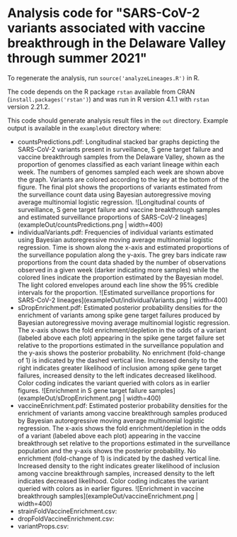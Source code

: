 # Analysis code for "SARS-CoV-2 variants associated with vaccine breakthrough in the Delaware Valley through summer 2021" 

To regenerate the analysis, run `source('analyzeLineages.R')` in R.

The code depends on the R package `rstan` available from CRAN (`install.packages('rstan')`) and was run in R version 4.1.1 with `rstan` version 2.21.2.

This code should generate analysis result files in the `out` directory. Example output is available in the `exampleOut` directory where:
 * countsPredictions.pdf:  Longitudinal stacked bar graphs depicting the SARS-CoV-2 variants present in surveillance, S gene target failure and vaccine breakthrough samples from the Delaware Valley, shown as the proportion of genomes classified as each variant lineage within each week. The numbers of genomes sampled each week are shown above the graph. Variants are colored according to the key at the bottom of the figure. The final plot shows the proportions of variants estimated from the surveillance count data using Bayesian autoregressive moving average multinomial logistic regression.
 ![Longitudinal counts of surveillance, S gene target failure and vaccine breakthrough samples and estimated surveillance proportions of SARS-CoV-2 lineages](exampleOut/countsPredictions.png | width=400)
 * individualVariants.pdf: Frequencies of individual variants estimated using Bayesian autoregressive moving average multinomial logistic regression. Time is shown along the x-axis and estimated proportions of the surveillance population along the y-axis. The grey bars indicate raw proportions from the count data shaded by the number of observations observed in a given week (darker indicating more samples) while the colored lines indicate the proportion estimated by the Bayesian model. The light colored envelopes around each line show the 95% credible intervals for the proportion. 
 ![Estimated surveillance proportions for SARS-CoV-2 lineages](exampleOut/individualVariants.png | width=400)
 * sDropEnrichment.pdf: Estimated posterior probability densities for the enrichment of variants among spike gene target failures produced by Bayesian autoregressive moving average multinomial logistic regression. The x-axis shows the fold enrichment/depletion in the odds of a variant (labeled above each plot) appearing in the spike gene target failure set relative to the proportions estimated in the surveillance population and the y-axis shows the posterior probability. No enrichment (fold-change of 1) is indicated by the dashed vertical line. Increased density to the right indicates greater likelihood of inclusion among spike gene target failures, increased density to the left indicates decreased likelihood. Color coding indicates the variant queried with colors as in earlier figures.
 ![Enrichment in S gene target failure samples](exampleOut/sDropEnrichment.png | width=400)
 * vaccineEnrichment.pdf: Estimated posterior probability densities for the enrichment of variants among vaccine breakthrough samples produced by Bayesian autoregressive moving average multinomial logistic regression. The x-axis shows the fold enrichment/depletion in the odds of a variant (labeled above each plot) appearing in the vaccine breakthrough set relative to the proportions estimated in the surveillance population and the y-axis shows the posterior probability. No enrichment (fold-change of 1) is indicated by the dashed vertical line. Increased density to the right indicates greater likelihood of inclusion among vaccine breakthrough samples, increased density to the left indicates decreased likelihood. Color coding indicates the variant queried with colors as in earlier figures.
 ![Enrichment in vaccine breakthrough samples](exampleOut/vaccineEnrichment.png | width=400)
 * strainFoldVaccineEnrichment.csv:
 * dropFoldVaccineEnrichment.csv:
 * variantProps.csv:



